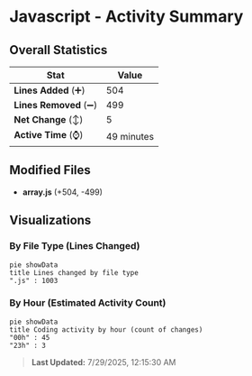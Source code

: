 # Javascript - Activity Summary 

## Overall Statistics

| Stat                   | Value                                                             |
| ---------------------- | ----------------------------------------------------------------- |
| **Lines Added** (➕)   | 504                                          |
| **Lines Removed** (➖) | 499                                        |
| **Net Change** (↕)    | 5                |
| **Active Time** (⌚)   | 49 minutes |


## Modified Files
- **array.js** (+504, -499)

## Visualizations

### By File Type (Lines Changed)

```mermaid
pie showData
title Lines changed by file type
".js" : 1003
```

### By Hour (Estimated Activity Count)

```mermaid
pie showData
title Coding activity by hour (count of changes)
"00h" : 45
"23h" : 3
```


> **Last Updated:** 7/29/2025, 12:15:30 AM
